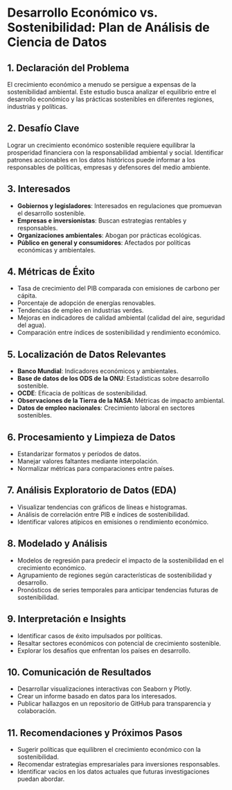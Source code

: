 # Desarrollo Económico vs. Sostenibilidad: Plan de Análisis de Ciencia de Datos

## 1. Declaración del Problema
El crecimiento económico a menudo se persigue a expensas de la sostenibilidad ambiental. Este estudio busca analizar el equilibrio entre el desarrollo económico y las prácticas sostenibles en diferentes regiones, industrias y políticas.

## 2. Desafío Clave
Lograr un crecimiento económico sostenible requiere equilibrar la prosperidad financiera con la responsabilidad ambiental y social. Identificar patrones accionables en los datos históricos puede informar a los responsables de políticas, empresas y defensores del medio ambiente.

## 3. Interesados
- **Gobiernos y legisladores**: Interesados en regulaciones que promuevan el desarrollo sostenible.
- **Empresas e inversionistas**: Buscan estrategias rentables y responsables.
- **Organizaciones ambientales**: Abogan por prácticas ecológicas.
- **Público en general y consumidores**: Afectados por políticas económicas y ambientales.

## 4. Métricas de Éxito
- Tasa de crecimiento del PIB comparada con emisiones de carbono per cápita.
- Porcentaje de adopción de energías renovables.
- Tendencias de empleo en industrias verdes.
- Mejoras en indicadores de calidad ambiental (calidad del aire, seguridad del agua).
- Comparación entre índices de sostenibilidad y rendimiento económico.

## 5. Localización de Datos Relevantes
- **Banco Mundial**: Indicadores económicos y ambientales.
- **Base de datos de los ODS de la ONU**: Estadísticas sobre desarrollo sostenible.
- **OCDE**: Eficacia de políticas de sostenibilidad.
- **Observaciones de la Tierra de la NASA**: Métricas de impacto ambiental.
- **Datos de empleo nacionales**: Crecimiento laboral en sectores sostenibles.

## 6. Procesamiento y Limpieza de Datos
- Estandarizar formatos y períodos de datos.
- Manejar valores faltantes mediante interpolación.
- Normalizar métricas para comparaciones entre países.

## 7. Análisis Exploratorio de Datos (EDA)
- Visualizar tendencias con gráficos de líneas e histogramas.
- Análisis de correlación entre PIB e índices de sostenibilidad.
- Identificar valores atípicos en emisiones o rendimiento económico.

## 8. Modelado y Análisis
- Modelos de regresión para predecir el impacto de la sostenibilidad en el crecimiento económico.
- Agrupamiento de regiones según características de sostenibilidad y desarrollo.
- Pronósticos de series temporales para anticipar tendencias futuras de sostenibilidad.

## 9. Interpretación e Insights
- Identificar casos de éxito impulsados por políticas.
- Resaltar sectores económicos con potencial de crecimiento sostenible.
- Explorar los desafíos que enfrentan los países en desarrollo.

## 10. Comunicación de Resultados
- Desarrollar visualizaciones interactivas con Seaborn y Plotly.
- Crear un informe basado en datos para los interesados.
- Publicar hallazgos en un repositorio de GitHub para transparencia y colaboración.

## 11. Recomendaciones y Próximos Pasos
- Sugerir políticas que equilibren el crecimiento económico con la sostenibilidad.
- Recomendar estrategias empresariales para inversiones responsables.
- Identificar vacíos en los datos actuales que futuras investigaciones puedan abordar.

